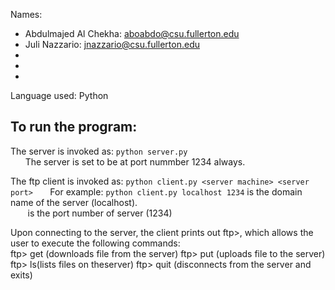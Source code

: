 Names: 
- Abdulmajed Al Chekha: aboabdo@csu.fullerton.edu
- Juli Nazzario: jnazzario@csu.fullerton.edu
-
-
-
Language used: Python

## To run the program:
The server is invoked as: `python server.py`<br>&nbsp;&nbsp;&nbsp;&nbsp;&nbsp;&nbsp;The server is set to be at port nummber 1234 always.

The ftp client is invoked as: `python client.py <server machine> <server port>`
&nbsp;&nbsp;&nbsp;&nbsp;&nbsp;&nbsp;For example: `python client.py localhost 1234`
<server machine> is the domain name of the server (localhost).  
&nbsp;&nbsp;&nbsp;&nbsp;&nbsp;&nbsp;<server port> is the port number of server (1234)
    
Upon connecting to the server, the client prints out ftp>, which allows the user to execute the following commands:  
      ftp> get <filename> (downloads file <file name> from the server)
      ftp> put <filename> (uploads file <file name> to the server)
      ftp> ls(lists files on theserver)
      ftp> quit (disconnects from the server and exits)
